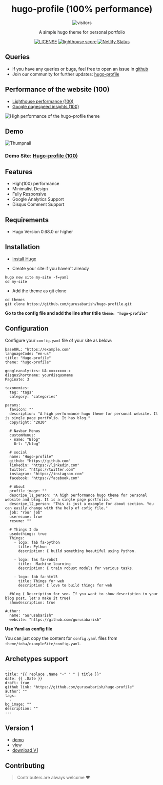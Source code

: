 
<div align="center">
  
# hugo-profile (100% performance)

![visitors](https://visitor-badge.glitch.me/badge?page_id=https://github.com/gurusabarish/hugo-profile)

A simple hugo theme for personal portfolio

[![LICENSE](https://img.shields.io/github/license/mashape/apistatus.svg)](https://github.com/gurusabarish/hugo-profile/blob/master/LICENSE)
[![lighthouse score](https://img.shields.io/static/v1?label=Lighthouse%20Score&message=Good&color=green)](https://hugo-profile.netlify.app/)
[![Netlify Status](https://api.netlify.com/api/v1/badges/5c1dcb34-cada-4c80-82b7-cfdbdbd7c774/deploy-status)](https://app.netlify.com/sites/hugo-profile/deploys)
</div>

## Queries
- If you have any queries or bugs, feel free to open an issue in [github](https://github.com/gurusabarish/hugo-profile/issues)
- Join our community for further updates: [hugo-profile](https://discord.gg/zgTajK4)


## Performance of the website (100)
- [Lighthouse performance (100)](https://lighthouse-dot-webdotdevsite.appspot.com//lh/html?url=https%3A%2F%2Fhugo-profile.netlify.app%2F)
- [Google pagespeed insights (100)](https://developers.google.com/speed/pagespeed/insights/?url=https%3A%2F%2Fhugo-profile.netlify.app%2F&tab=desktop)

![High performance of the hugo-profile theme](https://raw.githubusercontent.com/gurusabarish/hugo-profile/master/images/100.png)

## Demo

![Thumpnail](https://github.com/gurusabarish/hugo-profile/blob/master/images/tn.png)

### Demo Site: [Hugo-profile (100)](https://hugo-profile.netlify.app)

## Features
- High(100) performance
- Minimalist Design
- Fully Responsive
- Google Analytics Support
- Disqus Comment Support


## Requirements

- Hugo Version 0.68.0 or higher



## Installation

- [Install Hugo](https://gohugo.io/overview/installing)

- Create your site if you haven't already

```
hugo new site my-site -f=yaml
cd my-site
```

- Add the theme as git clone

```
cd themes
git clone https://github.com/gurusabarish/hugo-profile.git
```

<b>Go to the config file and add the line after titile ```theme: "hugo-profile"``` </b>


## Configuration

Configure your `config.yaml` file of your site as below:

```
baseURL: "https://example.com"
languageCode: "en-us"
title: "Hugo-profile"
theme: "hugo-profile"

googleanalytics: UA-xxxxxxxx-x
disqusShortname: yourdisqusname
Paginate: 3

taxonomies:
  tag: "tags"
  category: "categories"

params:
  favicon: ""
  description: "A high performance hugo theme for personal website. It is single page portfolio. It has blog."
  copyright: "2020"

  # Navbar Menus
  customMenus:
  - name: "Blog"
    Url: "/blog"
    
  # social
  name: "Hugo-profile"
  github: "https://github.com"
  linkedin: "https://linkedin.com"
  twitter: "https://twitter.com"
  instagram: "https://instagram.com"
  facebook: "https://facebook.com"

  # About
  profile_image: ""
  descripe_l1_person: "A high performance hugo theme for personal website and blog. It is a single page portfolio."
  descripe_l2_person: "This is just a example for about section. You can easily change with the help of cofig file."
  job: "Your job"
  useresume: true
  resume: ""

  # Things I do
  usedothings: true
  Things:
    - logo: fab fa-python
      title: Python
      description: I build something beautiful using Python.

    - logo: fas fa-robot
      title:  Machine learning 
      description: I train robust models for various tasks. 

    - logo: fab fa-html5
      title: Things for web 
      description: I love to build things for web

  #blog ( Description for seo. If you want to show description in your blog post, let's make it true)
  showdescription: true

Author:
  name: "Gurusabarish"
  website: "https://github.com/gurusabarish"

```

<b>Use Yaml as config file</b>

You can just copy the content for `config.yaml` files from `theme/toha/exampleSite/config.yaml`.

## Archetypes support
```
---
title: "{{ replace .Name "-" " " | title }}"
date: {{ .Date }}
draft: true
github_link: "https://github.com/gurusabarish/hugo-profile"
author: ""
tags:
  - 
bg_image: ""
description: ""
---
```

## Version 1
- [demo](https://hugo-profile-v1.netlify.app)
- [view](https://github.com/gurusabarish/hugo-profile/tree/V1.20)
- [download V1](https://github.com/gurusabarish/hugo-profile/archive/V1.20.zip)


## Contributing

> Contributers are always welcome :heart:

